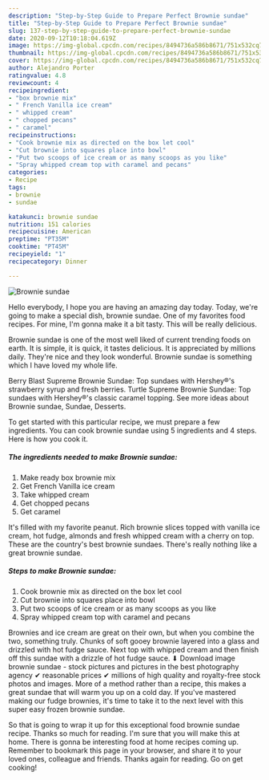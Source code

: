 ```yaml
---
description: "Step-by-Step Guide to Prepare Perfect Brownie sundae"
title: "Step-by-Step Guide to Prepare Perfect Brownie sundae"
slug: 137-step-by-step-guide-to-prepare-perfect-brownie-sundae
date: 2020-09-12T10:18:04.619Z
image: https://img-global.cpcdn.com/recipes/8494736a586b8671/751x532cq70/brownie-sundae-recipe-main-photo.jpg
thumbnail: https://img-global.cpcdn.com/recipes/8494736a586b8671/751x532cq70/brownie-sundae-recipe-main-photo.jpg
cover: https://img-global.cpcdn.com/recipes/8494736a586b8671/751x532cq70/brownie-sundae-recipe-main-photo.jpg
author: Alejandro Porter
ratingvalue: 4.8
reviewcount: 4
recipeingredient:
- "box brownie mix"
- " French Vanilla ice cream"
- " whipped cream"
- " chopped pecans"
- " caramel"
recipeinstructions:
- "Cook brownie mix as directed on the box let cool"
- "Cut brownie into squares place into bowl"
- "Put two scoops of ice cream or as many scoops as you like"
- "Spray whipped cream top with caramel and pecans"
categories:
- Recipe
tags:
- brownie
- sundae

katakunci: brownie sundae 
nutrition: 151 calories
recipecuisine: American
preptime: "PT35M"
cooktime: "PT45M"
recipeyield: "1"
recipecategory: Dinner

---
```



![Brownie sundae](https://img-global.cpcdn.com/recipes/8494736a586b8671/751x532cq70/brownie-sundae-recipe-main-photo.jpg)

Hello everybody, I hope you are having an amazing day today. Today, we're going to make a special dish, brownie sundae. One of my favorites food recipes. For mine, I'm gonna make it a bit tasty. This will be really delicious.

Brownie sundae is one of the most well liked of current trending foods on earth. It is simple, it is quick, it tastes delicious. It is appreciated by millions daily. They're nice and they look wonderful. Brownie sundae is something which I have loved my whole life.

Berry Blast Supreme Brownie Sundae: Top sundaes with Hershey®&#39;s strawberry syrup and fresh berries. Turtle Supreme Brownie Sundae: Top sundaes with Hershey®&#39;s classic caramel topping. See more ideas about Brownie sundae, Sundae, Desserts.


To get started with this particular recipe, we must prepare a few ingredients. You can cook brownie sundae using 5 ingredients and 4 steps. Here is how you cook it.

<!--inarticleads1-->

##### The ingredients needed to make Brownie sundae:

1. Make ready box brownie mix
1. Get  French Vanilla ice cream
1. Take  whipped cream
1. Get  chopped pecans
1. Get  caramel


It&#39;s filled with my favorite peanut. Rich brownie slices topped with vanilla ice cream, hot fudge, almonds and fresh whipped cream with a cherry on top. These are the country&#39;s best brownie sundaes. There&#39;s really nothing like a great brownie sundae. 

<!--inarticleads2-->

##### Steps to make Brownie sundae:

1. Cook brownie mix as directed on the box let cool
1. Cut brownie into squares place into bowl
1. Put two scoops of ice cream or as many scoops as you like
1. Spray whipped cream top with caramel and pecans


Brownies and ice cream are great on their own, but when you combine the two, something truly. Chunks of soft gooey brownie layered into a glass and drizzled with hot fudge sauce. Next top with whipped cream and then finish off this sundae with a drizzle of hot fudge sauce. ⬇ Download image brownie sundae - stock pictures and pictures in the best photography agency ✔ reasonable prices ✔ millions of high quality and royalty-free stock photos and images. More of a method rather than a recipe, this makes a great sundae that will warm you up on a cold day. If you&#39;ve mastered making our fudge brownies, it&#39;s time to take it to the next level with this super easy frozen brownie sundae. 

So that is going to wrap it up for this exceptional food brownie sundae recipe. Thanks so much for reading. I'm sure that you will make this at home. There is gonna be interesting food at home recipes coming up. Remember to bookmark this page in your browser, and share it to your loved ones, colleague and friends. Thanks again for reading. Go on get cooking!

